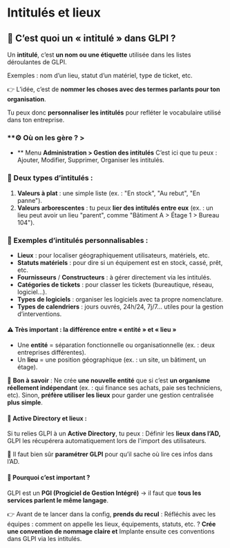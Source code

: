 # Intitulés et lieux

## **🧠 C’est quoi un « intitulé » dans GLPI ?**

Un **intitulé**, c’est **un nom ou une étiquette** utilisée dans les listes déroulantes de GLPI.

Exemples : nom d’un lieu, statut d’un matériel, type de ticket, etc.

👉 L’idée, c’est de **nommer les choses avec des termes parlants pour ton organisation**.

Tu peux donc **personnaliser les intitulés** pour refléter le vocabulaire utilisé dans ton entreprise.



### **⚙️ Où on les gère ? >

- ** Menu **Administration > Gestion des intitulés** C’est ici que tu peux : Ajouter, Modifier, Supprimer, Organiser les intitulés.



### **📂 Deux types d’intitulés :**

1.  **Valeurs à plat** : une simple liste (ex. : "En stock", "Au rebut", "En panne").
2.  **Valeurs arborescentes** : tu peux **lier des intitulés entre eux** (ex. : un lieu peut avoir un lieu "parent", comme "Bâtiment A > Étage 1 > Bureau 104").



### **🧩 Exemples d’intitulés personnalisables :**

- **Lieux** : pour localiser géographiquement utilisateurs, matériels, etc.
- **Statuts matériels** : pour dire si un équipement est en stock, cassé, prêt, etc.
- **Fournisseurs** / **Constructeurs** : à gérer directement via les intitulés.
- **Catégories de tickets** : pour classer les tickets (bureautique, réseau, logiciel…).
- **Types de logiciels** : organiser les logiciels avec ta propre nomenclature.
- **Types de calendriers** : jours ouvrés, 24h/24, 7j/7… utiles pour la gestion d’interventions.

#### **⚠️ Très important : la différence entre « entité » et « lieu »**

- Une **entité** = séparation fonctionnelle ou organisationnelle (ex. : deux entreprises différentes).
- Un **lieu** = une position géographique (ex. : un site, un bâtiment, un étage).

🎯 **Bon à savoir** : Ne crée **une nouvelle entité** que si c’est **un organisme réellement indépendant** (ex. : qui finance ses achats, paie ses techniciens, etc). Sinon, **préfère utiliser les lieux** pour garder une gestion centralisée **plus simple**.

#### **🔄 Active Directory et lieux :**

Si tu relies GLPI à un **Active Directory**, tu peux : Définir les **lieux dans l’AD,** GLPI les récupérera automatiquement lors de l'import des utilisateurs.

🔧 Il faut bien sûr **paramétrer GLPI** pour qu’il sache où lire ces infos dans l’AD.



#### **🚀 Pourquoi c’est important ?**

GLPI est un **PGI (Progiciel de Gestion Intégré)** → il faut que **tous les services parlent le même langage**.

👉 Avant de te lancer dans la config, **prends du recul** : Réfléchis avec les équipes : comment on appelle les lieux, équipements, statuts, etc. ? **Crée une convention de nommage claire et** Implante ensuite ces conventions dans GLPI via les intitulés.

